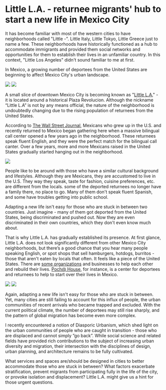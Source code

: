 # Little L.A. - returnee migrants' hub to start a new life in Mexico City

It has become familiar with most of the western cities to have neighborhoods called "Little -". Little Italy, Little Tokyo, Little Greece just to name a few. These neighborhoods have historically functioned as a hub to accommodate immigrants and provided them social networks and opportunities for them to establish their lives in an unfamiliar country. In this context, "Little Los Angeles" didn't sound familiar to me at first.

In Mexico, a growing number of deportees from the United States are beginning to affect Mexico City's urban landscape.

![](ciclo1.jpg)
![](ciclo2.jpg)

A small slice of downtown Mexico City is becoming known as "[Little L.A.](https://www.youtube.com/watch?v=_hIwyU44CEQ)" - it is located around a historical Plaza Revolucion. Although the nickname “Little L.A” is not by any means official, the nature of the neighborhood is undoubtedly changing due to the rising population of returnees from the United States.

According to [The Wall Street Journal](https://www.wsj.com/video/in-little-la-us-deportees-adjust-to-life-in-mexico/77540AB5-7EC5-421E-8E79-C5CF52FF7F50.html), Mexicans who grew up in the U.S. and recently returned to Mexico began gathering here when a massive bilingual call center opened a few years ago in the neighborhood. These returnees speak fluent English, and they were the perfect match for the bilingual call canter. Over a few years, more and more Mexicans raised in the United States gradually started hanging out in the neighborhood.

![](ciclo3.jpg)

People like to be around with those who have a similar cultural background and lifestyles. Although they are Mexicans, they are accustomed to live in the U.S. They way they speak, taste for fashion, cuisine preferences, etc. are different from the locals. some of the deported returnees no longer have a family there, no place to go. Many of them don't speak fluent Spanish, and some have troubles getting into public school.

Adapting a new life isn't easy for those who are stuck in between two countries. Just imagine - many of them got deported from the United States, being discriminated and pushed out. Now they are even discriminated in their own countries, which they don't even know much about.

That is why Little L.A. has gradually established its presence. At first glance, Little L.A. does not look significantly different from other Mexico City neighborhoods, but there’s a good chance that you hear many people speaking English, or spot shops that sell hamburgers, hotdogs, burritos - those that aren't eaten by locals that often. It feels like a piece of the United States. There are [some organizations](http://time.com/5189699/dreamers-deported-mexico-city-new-comienzas/) and businesses to help each other and rebuild their lives. [Poch@ House](http://remezcla.com/features/culture/mexico-city-pocho-house-deportees-returnees/), for instance, is a center for deportees and returnees to help to start over their lives in Mexico.

![](ciclo4.jpg)
![](ciclo5.jpg)

Again, adapting a new life isn't easy for those who are stuck in between. Yet, many cities are still failing to account for this influx of people, the urban communities of recent arrivals who became trapped and excluded. With the current political climate, the number of deportees may still rise sharply, and the pattern of global migration has become even more complex.

I recently encountered a notion of Diasporic Urbanism, which shed light on the urban communities of people who are caught in transition - those who are displaced and cannot simply ”go back”. While social science and related fields have provided rich contributions to the subject of increasing urban diversity and migration, their intersection with the disciplines of design, urban planning, and architecture remains to be fully cultivated.

What services and spaces are/should be designed in cities to better accommodate those who are stuck in between? What factors exacerbate stratification, prevent migrants from participating fully in the life of the city, or provoke isolation and displacement? Little L.A. might give us a hint for those urgent questions.